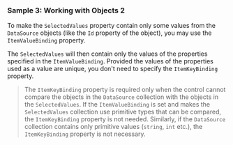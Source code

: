 ### Sample 3: Working with Objects 2

To make the `SelectedValues` property contain only some values from the `DataSource` objects (like the `Id` property of the object), you may use the `ItemValueBinding` property.

The `SelectedValues` will then contain only the values of the properties specified in the `ItemValueBinding`. Provided the values of the properties used as a value are unique, you don't need to specify the `ItemKeyBinding` property.

> The `ItemKeyBinding` property is required only when the control cannot compare the objects in the `DataSource` collection with the objects in the `SelectedValues`. If the `ItemValueBinding` is set and makes the `SelectedValues` collection use primitive types that can be compared, the `ItemKeyBinding` property is not needed. Similarly, if the `DataSource` collection contains only primitive values (`string`, `int` etc.), the `ItemKeyBinding` property is not necessary. 
